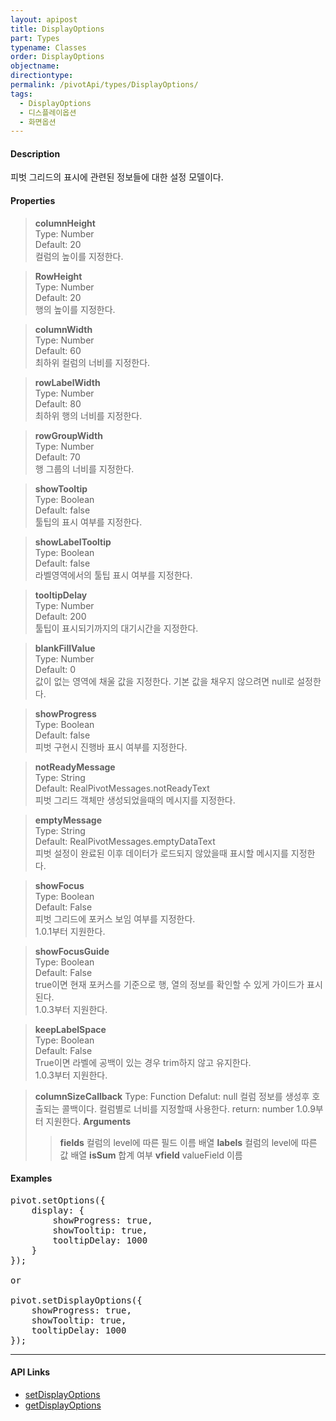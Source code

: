 ```yaml
---
layout: apipost
title: DisplayOptions
part: Types
typename: Classes
order: DisplayOptions
objectname: 
directiontype: 
permalink: /pivotApi/types/DisplayOptions/
tags: 
  - DisplayOptions
  - 디스플레이옵션
  - 화면옵션
---
```


#### Description

 피벗 그리드의 표시에 관련된 정보들에 대한 설정 모델이다.

#### Properties

> **columnHeight**  
> Type: Number   
> Default: 20      
> 컬럼의 높이를 지정한다.    

> **RowHeight**  
> Type: Number   
> Default: 20      
> 행의 높이를 지정한다.    

> **columnWidth**  
> Type: Number   
> Default: 60      
> 최하위 컬럼의 너비를 지정한다.    

> **rowLabelWidth**  
> Type: Number   
> Default: 80       
> 최하위 행의 너비를 지정한다.    

> **rowGroupWidth**  
> Type: Number   
> Default: 70       
> 행 그룹의 너비를 지정한다.    

> **showTooltip**  
> Type: Boolean   
> Default: false      
> 툴팁의 표시 여부를 지정한다.    

> **showLabelTooltip**  
> Type: Boolean   
> Default: false       
> 라벨영역에서의 툴팁 표시 여부를 지정한다.    

> **tooltipDelay**  
> Type: Number    
> Default: 200      
> 툴팁이 표시되기까지의 대기시간을 지정한다.    

> **blankFillValue**  
> Type: Number   
> Default: 0      
> 값이 없는 영역에 채울 값을 지정한다. 기본 값을 채우지 않으려면 null로 설정한다.    

> **showProgress**  
> Type: Boolean   
> Default: false       
> 피벗 구현시 진행바 표시 여부를 지정한다.     

> **notReadyMessage**  
> Type: String    
> Default: RealPivotMessages.notReadyText      
> 피벗 그리드 객체만 생성되었을때의 메시지를 지정한다.    

> **emptyMessage**  
> Type: String   
> Default: RealPivotMessages.emptyDataText      
> 피벗 설정이 완료된 이후 데이터가 로드되지 않았을때 표시할 메시지를 지정한다.    

> **showFocus**  
> Type: Boolean   
> Default: False      
> 피벗 그리드에 포커스 보임 여부를 지정한다.  
> 1.0.1부터 지원한다.      

<a name="showFocusGuide"></a>
> **showFocusGuide**  
> Type: Boolean   
> Default: False      
> true이면 현재 포커스를 기준으로 행, 열의 정보를 확인할 수 있게 가이드가 표시된다.    
> 1.0.3부터 지원한다.      

<a name="keepLabelSpace"></a>
> **keepLabelSpace**  
> Type: Boolean   
> Default: False      
> True이면 라벨에 공백이 있는 경우 trim하지 않고 유지한다.         
> 1.0.3부터 지원한다.      

<a name="columnSizeCallback"></a>
> **columnSizeCallback**
> Type: Function
> Defalut: null
> 컬럼 정보를 생성후 호출되는 콜백이다.
> 컬럼별로 너비를 지정할때 사용한다.
> return: number
> 1.0.9부터 지원한다.
> ****Arguments****
>> **fields**
>> 컬럼의 level에 따른 필드 이름 배열
>> **labels**
>> 컬럼의 level에 따른 값 배열
>> **isSum**
>> 합계 여부
>> **vfield**
>> valueField 이름


#### Examples   

<pre class="prettyprint">
pivot.setOptions({
    display: {
        showProgress: true,
        showTooltip: true,
        tooltipDelay: 1000
    }
});

or

pivot.setDisplayOptions({
    showProgress: true,
    showTooltip: true,
    tooltipDelay: 1000
});
</pre>

---

#### API Links

* [setDisplayOptions](/pivotApi/RealPivot/setDisplayOptions/)   
* [getDisplayOptions](/pivotApi/RealPivot/getDisplayOptions/)   


